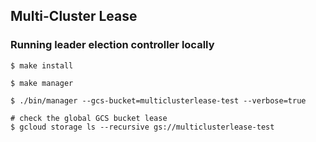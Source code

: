 ## Multi-Cluster Lease

### Running leader election controller locally

```
$ make install

$ make manager

$ ./bin/manager --gcs-bucket=multiclusterlease-test --verbose=true

# check the global GCS bucket lease
$ gcloud storage ls --recursive gs://multiclusterlease-test
```

